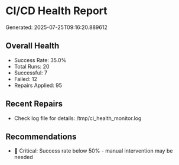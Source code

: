 # CI/CD Health Report

Generated: 2025-07-25T09:16:20.889612

## Overall Health
- Success Rate: 35.0%
- Total Runs: 20
- Successful: 7
- Failed: 12
- Repairs Applied: 95

## Recent Repairs
- Check log file for details: /tmp/ci_health_monitor.log

## Recommendations
- 🚨 Critical: Success rate below 50% - manual intervention may be needed
